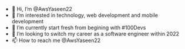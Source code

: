 - 👋 Hi, I’m @AwsYaseen22
- 👀 I’m interested in technology, web development and mobile development
- 🌱 I’m currently start fresh from begining with #100Devs
- 💞️ I’m looking to switch my career as a software engineer within 2022
- 📫 How to reach me @AwsYaseen22

<!---
AwsYaseen22/AwsYaseen22 is a ✨ special ✨ repository because its `README.md` (this file) appears on your GitHub profile.
You can click the Preview link to take a look at your changes.
--->
